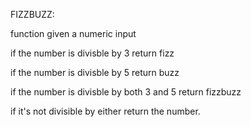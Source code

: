 FIZZBUZZ:

function given a numeric input

if the number is divisble by 3 return fizz

if the number is divisble by 5 return buzz

if the number is divisble by both 3 and 5 return fizzbuzz

if it's not divisible by either return the number.

